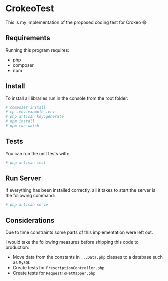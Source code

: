 # CrokeoTest

This is my implementation of the proposed coding test for Crokeo 😄

## Requirements

Running this program requires:

- php
- composer
- npm

## Install

To install all libraries run in the console from the root folder:
```bash
# composer install
# cp .env.example .env
# php artisan key:generate
# npm install
# npm run watch
```


## Tests

You can run the unit tests with:

```bash
# php artisan test 
```


## Run Server

If everything has been installed correctly, all it takes to start the server is the following command:

```bash
# php artisan serve 
```

## Considerations

Due to time constraints some parts of this implementation were left out.

I would take the following measures before shipping this code to production:

- Move data from the constants in `...Data.php` classes to a database such as `MySQL`
- Create tests for `PrescriptionController.php`
- Create tests for `RequestToPetMapper.php`